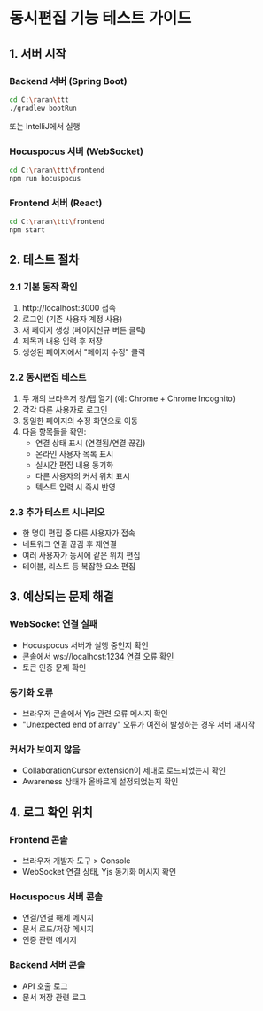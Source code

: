 # 동시편집 기능 테스트 가이드

## 1. 서버 시작

### Backend 서버 (Spring Boot)
```bash
cd C:\raran\ttt
./gradlew bootRun
```
또는 IntelliJ에서 실행

### Hocuspocus 서버 (WebSocket)
```bash
cd C:\raran\ttt\frontend
npm run hocuspocus
```

### Frontend 서버 (React)
```bash
cd C:\raran\ttt\frontend
npm start
```

## 2. 테스트 절차

### 2.1 기본 동작 확인
1. http://localhost:3000 접속
2. 로그인 (기존 사용자 계정 사용)
3. 새 페이지 생성 (페이지신규 버튼 클릭)
4. 제목과 내용 입력 후 저장
5. 생성된 페이지에서 "페이지 수정" 클릭

### 2.2 동시편집 테스트
1. 두 개의 브라우저 창/탭 열기 (예: Chrome + Chrome Incognito)
2. 각각 다른 사용자로 로그인
3. 동일한 페이지의 수정 화면으로 이동
4. 다음 항목들을 확인:
   - 연결 상태 표시 (연결됨/연결 끊김)
   - 온라인 사용자 목록 표시
   - 실시간 편집 내용 동기화
   - 다른 사용자의 커서 위치 표시
   - 텍스트 입력 시 즉시 반영

### 2.3 추가 테스트 시나리오
- 한 명이 편집 중 다른 사용자가 접속
- 네트워크 연결 끊김 후 재연결
- 여러 사용자가 동시에 같은 위치 편집
- 테이블, 리스트 등 복잡한 요소 편집

## 3. 예상되는 문제 해결

### WebSocket 연결 실패
- Hocuspocus 서버가 실행 중인지 확인
- 콘솔에서 ws://localhost:1234 연결 오류 확인
- 토큰 인증 문제 확인

### 동기화 오류
- 브라우저 콘솔에서 Yjs 관련 오류 메시지 확인
- "Unexpected end of array" 오류가 여전히 발생하는 경우 서버 재시작

### 커서가 보이지 않음
- CollaborationCursor extension이 제대로 로드되었는지 확인
- Awareness 상태가 올바르게 설정되었는지 확인

## 4. 로그 확인 위치

### Frontend 콘솔
- 브라우저 개발자 도구 > Console
- WebSocket 연결 상태, Yjs 동기화 메시지 확인

### Hocuspocus 서버 콘솔
- 연결/연결 해제 메시지
- 문서 로드/저장 메시지
- 인증 관련 메시지

### Backend 서버 콘솔
- API 호출 로그
- 문서 저장 관련 로그